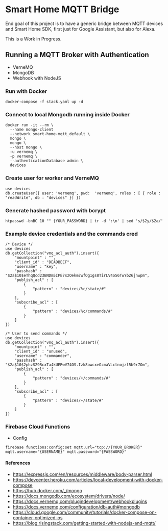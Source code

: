 # Smart Home MQTT Bridge

End goal of this project is to have a generic bridge between MQTT devices and Smart Home SDK, first just for Google Assistant, but also for Alexa.

This is a Work in Progress.

## Running a MQTT Broker with Authentication

* VerneMQ
* MongoDB
* Webhook with NodeJS

### Run with Docker

```
docker-compose -f stack.yaml up -d
```

### Connect to local Mongodb running inside Docker

```
docker run -it --rm \
  --name mongo-client
  --network smart-home-mqtt_default \
  mongo \
  mongo \
  --host mongo \
  -u vernemq \
  -p vernemq \
  --authenticationDatabase admin \
  devices
```

### Create user for worker and VerneMQ

```
use devices
db.createUser({ user: 'vernemq', pwd:  'vernemq', roles : [ { role : "readWrite", db : "devices" }] })
```

### Generate hashed password with bcrypt

```
htpasswd -bnBC 10 "" {YOUR_PASSWORD} | tr -d ':\n' | sed 's/$2y/$2a/'
```

### Example device credentials and the commands cred

```
/* Device */
use devices
db.getCollection("vmq_acl_auth").insert({
    "mountpoint" : "",
    "client_id" : "DEADBEEF",
    "username" : "key",
    "passhash" : "$2a$10$eThqQcd23BNDm5IPE7szOekm7wfOg1gs8TirLV4oS6TwYb26jnwpm",
    "publish_acl" : [
        {
            "pattern" : "devices/%c/state/#"
        }
    ],
    "subscribe_acl" : [
        {
            "pattern" : "devices/%c/commands/#"
        }
    ]
})

/* User to send commands */
use devices
db.getCollection("vmq_acl_auth").insert({
    "mountpoint" : "",
    "client_id" : "unused",
    "username" : "commander",
    "passhash" : "$2a$10$2phzSZ9RcxTa4kUERwV74OS.Izk8owcxeOzmaVLctnojzl5b9r7Om",
    "publish_acl" : [
        {
            "pattern" : "devices/+/commands/#"
        }
    ],
    "subscribe_acl" : [
        {
            "pattern" : "devices/+/state/#"
        }
    ]
})
```

### Firebase Cloud Functions

* Config
```
firebase functions:config:set mqtt.url="tcp://{YOUR_BROKER}" mqtt.username="{USERNAME}" mqtt.password="{PASSWORD}"
```

#### References

* https://expressjs.com/en/resources/middleware/body-parser.html
* https://devcenter.heroku.com/articles/local-development-with-docker-compose
* https://hub.docker.com/_/mongo
* https://docs.mongodb.com/ecosystem/drivers/node/
* https://docs.vernemq.com/plugindevelopment/webhookplugins
* https://docs.vernemq.com/configuration/db-auth#mongodb
* https://cloud.google.com/community/tutorials/docker-compose-on-container-optimized-os
* https://blog.risingstack.com/getting-started-with-nodejs-and-mqtt/